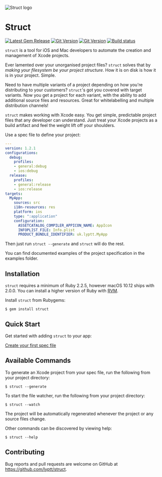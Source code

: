 ![Struct logo](https://s3.eu-central-1.amazonaws.com/struct.tools/images/StructLogo_Colour_Headline.png)

# Struct
[![Latest Gem Release](https://img.shields.io/gem/v/struct.svg)](https://rubygems.org/gems/struct) 
[![Git Version](https://img.shields.io/github/tag/lyptt/struct.svg)](https://github.com/lyptt/struct/releases/tag/1.2.1)
[![Git Version](https://img.shields.io/github/commits-since/lyptt/struct/1.2.1.svg)](https://github.com/lyptt/struct/commits/master)
[![Build status](https://travis-ci.org/lyptt/struct.svg?branch=master)](https://travis-ci.org/lyptt/struct)

`struct` is a tool for iOS and Mac developers to automate the creation and management of Xcode projects.

Ever lamented over your unorganised project files? `struct` solves that by _making your filesystem be your project structure_. How it is on disk is how it is in your project. Simple.

Need to have multiple variants of a project depending on how you're distributing to your customers? `struct`'s got you covered with target variants. Now you get a project for each variant, with the ability to add additional source files and resources. Great for whitelabelling and multiple distribution channels!

`struct` makes working with Xcode easy. You get simple, predictable project files that any developer can understand. Just treat your Xcode projects as a build artifact and feel the weight lift off your shoulders.

Use a spec file to define your project:

```yaml
---
version: 1.2.1
configurations:
  debug:
    profiles:
    - general:debug
    - ios:debug
  release:
    profiles:
    - general:release
    - ios:release
targets:
  MyApp:
    sources: src
    i18n-resources: res
    platform: ios
    type: ":application"
    configuration:
      ASSETCATALOG_COMPILER_APPICON_NAME: AppIcon
      INFOPLIST_FILE: Info.plist
      PRODUCT_BUNDLE_IDENTIFIER: uk.lyptt.MyApp
```

Then just run `struct --generate` and `struct` will do the rest.

You can find documented examples of the project specification in the examples folder.

## Installation

`struct` requires a minimum of Ruby 2.2.5, however macOS 10.12 ships with 2.0.0.
You can install a higher version of Ruby with [RVM](https://rvm.io/).

Install `struct` from Rubygems:

    $ gem install struct

## Quick Start

Get started with adding `struct` to your app:

[Create your first spec file](https://github.com/lyptt/xcodegen/wiki/Quick-Start)

## Available Commands

To generate an Xcode project from your spec file, run the following from your project directory:

    $ struct --generate

To start the file watcher, run the following from your project directory:

    $ struct --watch
    
The project will be automatically regenerated whenever the project or any source files change.

Other commands can be discovered by viewing help:

    $ struct --help

## Contributing

Bug reports and pull requests are welcome on GitHub at https://github.com/lyptt/struct.
